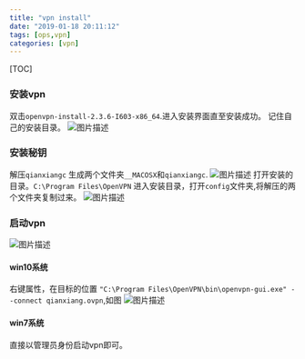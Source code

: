 ```yaml
---
title: "vpn install"
date: "2019-01-18 20:11:12"
tags: [ops,vpn]
categories: [vpn]
---
```


[TOC]

### 安装vpn

双击`openvpn-install-2.3.6-I603-x86_64`.进入安装界面直至安装成功。
记住自己的安装目录。
![图片描述](https://oss.fenghong.tech/tapd_23280401_base64_1547807430_68.png)

### 安装秘钥

解压`qianxiangc`
生成两个文件夹`__MACOSX`和`qianxiangc`.
![图片描述](https://oss.fenghong.tech/tapd_23280401_base64_1547807282_69.png)
打开安装的目录。`C:\Program Files\OpenVPN`
进入安装目录，打开`config`文件夹,将解压的两个文件夹复制过来。
![图片描述](https://oss.fenghong.tech/tapd_23280401_base64_1547807545_100.png)

### 启动vpn

![图片描述](https://oss.fenghong.tech/tapd_23280401_base64_1547807627_27.png)

#### win10系统

右键属性，在目标的位置 `"C:\Program Files\OpenVPN\bin\openvpn-gui.exe" --connect qianxiang.ovpn`,如图
![图片描述](https://oss.fenghong.tech/tapd_23280401_base64_1547807698_66.png)

#### win7系统

直接以管理员身份启动vpn即可。

